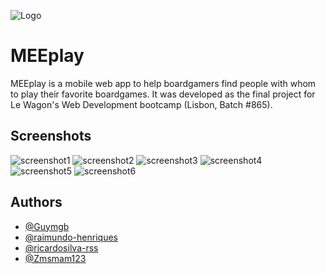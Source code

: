 
![Logo](https://res.cloudinary.com/dn5tbyplt/image/upload/v1655233825/logogithub_1_helpgg.png)


# MEEplay

MEEplay is a mobile web app to help boardgamers find people with whom to play their favorite boardgames. 
It was developed as the final project for Le Wagon's Web Development bootcamp (Lisbon, Batch #865).



## Screenshots

![screenshot1](https://res.cloudinary.com/dn5tbyplt/image/upload/v1655225438/IMG_7221_qsxnwo.jpg)
![screenshot2](https://res.cloudinary.com/dn5tbyplt/image/upload/v1655225439/IMG_7222_j4tets.jpg)
![screenshot3](https://res.cloudinary.com/dn5tbyplt/image/upload/v1655225445/IMG_7226_kiwn0v.jpg)
![screenshot4](https://res.cloudinary.com/dn5tbyplt/image/upload/v1655225442/IMG_7225_lncbdz.jpg)
![screenshot5](https://res.cloudinary.com/dn5tbyplt/image/upload/v1655225452/IMG_7224_xy60le.jpg)
![screenshot6](https://res.cloudinary.com/dn5tbyplt/image/upload/v1655225453/IMG_7227_wgka44.jpg)

## Authors

- [@Guymgb](https://github.com/Guymgb)
- [@raimundo-henriques](https://github.com/raimundo-henriques)
- [@ricardosilva-rss](https://github.com/ricardosilva-rss)
- [@Zmsmam123](https://github.com/Zmsmam123)


